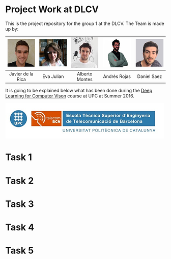 # Project Work at DLCV

This is the project repository for the group 1 at the DLCV. The Team is made up by:

| ![Javier de la Rica][image-javier] | ![Eva Julian][image-eva] | ![Alberto Montes][image-alberto] | ![Andrés Rojas][image-andres] | ![Daniel Saez][image-daniel] |
| :---: | :---: | :---: | :---: | :---: |
| Javier de la Rica | Eva Julian | Alberto Montes | Andrés Rojas | Daniel Saez |

It is going to be explained below what has been done during the [Deep Learning for Computer Vison](TelecomBCN.DeepLearning.Barcelona) course at UPC at Summer 2016.

![Universitat Politècnica de Catalunya][image-upc-logo]

# Task 1



# Task 2



# Task 3



# Task 4



# Task 5




<!--Images-->
[image-javier]: misc/images/javier_rica.jpeg "Javier de la Rica"
[image-eva]: misc/images/eva_julian.jpg "Eva Julian"
[image-alberto]: misc/images/alberto_montes.jpg "Alberto Montes"
[image-andres]: misc/images/andres_rojas.jpg "Andrés Rojas"
[image-daniel]: misc/images/daniel_saez.jpg "Daniel Saez"

[image-upc-logo]: misc/images/upc_etsetb.jpg
